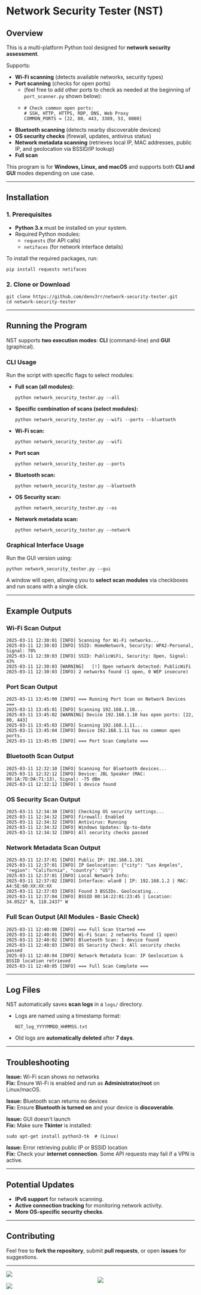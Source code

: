 # Network Security Tester (NST)

## Overview
This is a multi-platform Python tool designed for **network security assessment**.

Supports:
- **Wi-Fi scanning** (detects available networks, security types)
- **Port scanning** (checks for open ports)
  - (feel free to add other ports to check as needed at the beginning of ``port_scanner.py`` shown below):
  - ```
    # Check common open ports:
    # SSH, HTTP, HTTPS, RDP, DNS, Web Proxy
    COMMON_PORTS = [22, 80, 443, 3389, 53, 8080]
    ``` 
- **Bluetooth scanning** (detects nearby discoverable devices)
- **OS security checks** (firewall, updates, antivirus status)
- **Network metadata scanning** (retrieves local IP, MAC addresses, public IP, and geolocation via BSSID/IP lookup)
- **Full scan**

This program is for **Windows, Linux, and macOS** and supports both **CLI and GUI** modes depending on use case.

---

## Installation

### **1. Prerequisites**
- **Python 3.x** must be installed on your system.
- Required Python modules:
  - `requests` (for API calls)
  - `netifaces` (for network interface details)

To install the required packages, run:
```
pip install requests netifaces
```

### **2. Clone or Download**
```
git clone https://github.com/denv3rr/network-security-tester.git
cd network-security-tester
```

---

## Running the Program

NST supports **two execution modes**: **CLI** (command-line) and **GUI** (graphical).

### **CLI Usage**
Run the script with specific flags to select modules:

- **Full scan (all modules):**  
  ```
  python network_security_tester.py --all
  ```

- **Specific combination of scans (select modules):**  
  ```
  python network_security_tester.py --wifi --ports --bluetooth
  ```
  
- **Wi-Fi scan:**  
  ```
  python network_security_tester.py --wifi
  ```
  
- **Port scan**  
  ```
  python network_security_tester.py --ports
  ```
  
- **Bluetooth scan:**  
  ```
  python network_security_tester.py --bluetooth
  ```
  
- **OS Security scan:**  
  ```
  python network_security_tester.py --os
  ```
  
- **Network metadata scan:**  
  ```
  python network_security_tester.py --network
  ```

### **Graphical Interface Usage**
Run the GUI version using:
```
python network_security_tester.py --gui
```
A window will open, allowing you to **select scan modules** via checkboxes and run scans with a single click.

---

## Example Outputs

### **Wi-Fi Scan Output**
```
2025-03-11 12:30:01 [INFO] Scanning for Wi-Fi networks...
2025-03-11 12:30:03 [INFO] SSID: HomeNetwork, Security: WPA2-Personal, Signal: 78%
2025-03-11 12:30:03 [INFO] SSID: PublicWiFi, Security: Open, Signal: 43%
2025-03-11 12:30:03 [WARNING]   [!] Open network detected: PublicWiFi
2025-03-11 12:30:03 [INFO] 2 networks found (1 open, 0 WEP insecure)
```

### **Port Scan Output**
```
2025-03-11 13:45:00 [INFO] === Running Port Scan on Network Devices ===
2025-03-11 13:45:01 [INFO] Scanning 192.168.1.10...
2025-03-11 13:45:02 [WARNING] Device 192.168.1.10 has open ports: [22, 80, 443]
2025-03-11 13:45:03 [INFO] Scanning 192.168.1.11...
2025-03-11 13:45:04 [INFO] Device 192.168.1.11 has no common open ports.
2025-03-11 13:45:05 [INFO] === Port Scan Complete ===
```

### **Bluetooth Scan Output**
```
2025-03-11 12:32:10 [INFO] Scanning for Bluetooth devices...
2025-03-11 12:32:12 [INFO] Device: JBL Speaker (MAC: 00:1A:7D:DA:71:13), Signal: -75 dBm
2025-03-11 12:32:12 [INFO] 1 device found
```

### **OS Security Scan Output**
```
2025-03-11 12:34:30 [INFO] Checking OS security settings...
2025-03-11 12:34:32 [INFO] Firewall: Enabled
2025-03-11 12:34:32 [INFO] Antivirus: Running
2025-03-11 12:34:32 [INFO] Windows Updates: Up-to-date
2025-03-11 12:34:32 [INFO] All security checks passed
```

### **Network Metadata Scan Output**
```
2025-03-11 12:37:01 [INFO] Public IP: 192.168.1.101
2025-03-11 12:37:01 [INFO] IP Geolocation: {"city": "Los Angeles", "region": "California", "country": "US"}
2025-03-11 12:37:01 [INFO] Local Network Info:
2025-03-11 12:37:02 [INFO] Interface: wlan0 | IP: 192.168.1.2 | MAC: A4:5E:60:XX:XX:XX
2025-03-11 12:37:03 [INFO] Found 3 BSSIDs. Geolocating...
2025-03-11 12:37:04 [INFO] BSSID 00:14:22:01:23:45 | Location: 34.0522° N, 118.2437° W
```

### **Full Scan Output (All Modules - Basic Check)**
```
2025-03-11 12:40:00 [INFO] === Full Scan Started ===
2025-03-11 12:40:01 [INFO] Wi-Fi Scan: 2 networks found (1 open)
2025-03-11 12:40:02 [INFO] Bluetooth Scan: 1 device found
2025-03-11 12:40:03 [INFO] OS Security Check: All security checks passed
2025-03-11 12:40:04 [INFO] Network Metadata Scan: IP Geolocation & BSSID location retrieved
2025-03-11 12:40:05 [INFO] === Full Scan Complete ===
```

---

## Log Files
NST automatically saves **scan logs** in a `logs/` directory.
- Logs are named using a timestamp format:  
  ```
  NST_log_YYYYMMDD_HHMMSS.txt
  ```
- Old logs are **automatically deleted** after **7 days**.

---

## Troubleshooting

**Issue:** Wi-Fi scan shows no networks  
**Fix:** Ensure Wi-Fi is enabled and run as **Administrator/root** on Linux/macOS.

**Issue:** Bluetooth scan returns no devices  
**Fix:** Ensure **Bluetooth is turned on** and your device is **discoverable**.

**Issue:** GUI doesn't launch  
**Fix:** Make sure **Tkinter** is installed:
```
sudo apt-get install python3-tk  # (Linux)
```

**Issue:** Error retrieving public IP or BSSID location  
**Fix:** Check your **internet connection**. Some API requests may fail if a VPN is active.

---

## Potential Updates
- **IPv6 support** for network scanning.
- **Active connection tracking** for monitoring network activity.
- **More OS-specific security checks**.

---

## Contributing
Feel free to **fork the repository**, submit **pull requests**, or open **issues** for suggestions.

---

<img src="https://user-images.githubusercontent.com/74038190/212284100-561aa473-3905-4a80-b561-0d28506553ee.gif">
<div align="center">
  <a href="https://seperet.com">
    <img src=https://github.com/denv3rr/denv3rr/blob/main/Seperet_Slam_White.gif/>
  </a>
</div>
<img src="https://user-images.githubusercontent.com/74038190/212284100-561aa473-3905-4a80-b561-0d28506553ee.gif">
